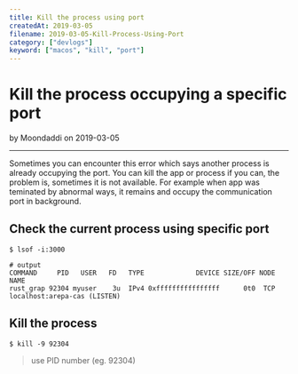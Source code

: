 ```yaml
---
title: Kill the process using port
createdAt: 2019-03-05
filename: 2019-03-05-Kill-Process-Using-Port
category: ["devlogs"]
keyword: ["macos", "kill", "port"]
---
```


# Kill the process occupying a specific port

by Moondaddi on 2019-03-05

---

Sometimes you can encounter this error which says another process is already occupying the port. You can kill the app or process if you can, the problem is, sometimes it is not available. For example when app was teminated by abnormal ways, it remains and occupy the communication port in background.

## Check the current process using specific port

```shell
$ lsof -i:3000

# output
COMMAND     PID   USER   FD   TYPE             DEVICE SIZE/OFF NODE NAME
rust_grap 92304 myuser    3u  IPv4 0xffffffffffffffff      0t0  TCP localhost:arepa-cas (LISTEN)
```

## Kill the process

```shell
$ kill -9 92304
```

> use PID number (eg. 92304)
